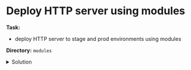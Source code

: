 # Deploy HTTP server using modules

**Task:**
- deploy HTTP server to stage and prod environments using modules

**Directory:** `modules`

<details>
<summary>Solution</summary>

<details>
<summary>Directory structure</summary>

```text
- modules
  - http-server
    - variables.tf
    - outputs.tf
    - main.tf
    - user-data.sh
- stage
  - http-server
- prod
  - http-server
- global
  - s3
    - outputs.tf
    - main.tf
```

</details>

<details>
<summary>Initialize remote backend</summary>

- create S3 Bucket and DynamoDB table for remote backend
- initialize remote desktop
    - uncomment backend configuration
      ```hcl
      backend "s3" {
        key = "global/s3/terraform.tfstate"
      }
      ```
    - initialize
      ```bash
      terraform init -backend-config=backend.hcl
      ```
</details>

<details>
<summary>Create HTTP server module</summary>

- don't use `provider` block
- don't use `terraform` block
- use `path.module` for template
- use separate resource for Security Group Rule
</details>

<details>
<summary>Create HTTP server on Stage</summary>

- use `http-server` module
- pass parameters to module
- initialize Terraform with remote backend
  ```bash
  terraform init -backend-config=../../global/s3/backend.hcl
  ```
- use outputs from module
- create additional Security Group Rule in stage configuration
</details>

</details>
